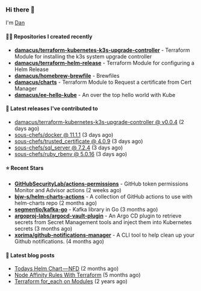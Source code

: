 

### Hi there 👋

I'm [Dan](https://medium.com/@dan.m.webb)

#### 👨‍💻 Repositories I created recently
- **[damacus/terraform-kubernetes-k3s-upgrade-controller](https://github.com/damacus/terraform-kubernetes-k3s-upgrade-controller)** - Terraform Module for installing the k3s system upgrade controller
- **[damacus/terraform-helm-release](https://github.com/damacus/terraform-helm-release)** - Terraform Module for configuring a Helm Release
- **[damacus/homebrew-brewfile](https://github.com/damacus/homebrew-brewfile)** - Brewfiles
- **[damacus/charts](https://github.com/damacus/charts)** - Terraform Module to Request a certificate from Cert Manager
- **[damacus/ee-hello-kube](https://github.com/damacus/ee-hello-kube)** - An over the top hello world with Kube

#### 🚀 Latest releases I've contributed to


- [damacus/terraform-kubernetes-k3s-upgrade-controller @ v0.0.4](https://github.com/damacus/terraform-kubernetes-k3s-upgrade-controller/releases/tag/v0.0.4) (2 days ago)
- [sous-chefs/docker @ 11.1.1](https://github.com/sous-chefs/docker/releases/tag/11.1.1) (3 days ago)
- [sous-chefs/trusted_certificate @ 4.0.9](https://github.com/sous-chefs/trusted_certificate/releases/tag/4.0.9) (3 days ago)
- [sous-chefs/sql_server @ 7.2.4](https://github.com/sous-chefs/sql_server/releases/tag/7.2.4) (3 days ago)
- [sous-chefs/ruby_rbenv @ 5.0.16](https://github.com/sous-chefs/ruby_rbenv/releases/tag/5.0.16) (3 days ago)

#### ⭐ Recent Stars


- **[GitHubSecurityLab/actions-permissions](https://github.com/GitHubSecurityLab/actions-permissions)** - GitHub token permissions Monitor and Advisor actions (2 weeks ago)
- **[bjw-s/helm-charts-actions](https://github.com/bjw-s/helm-charts-actions)** - A collection of GitHub actions to use with helm-charts repo (2 months ago)
- **[segmentio/kafka-go](https://github.com/segmentio/kafka-go)** - Kafka library in Go (3 months ago)
- **[argoproj-labs/argocd-vault-plugin](https://github.com/argoproj-labs/argocd-vault-plugin)** - An Argo CD plugin to retrieve secrets from Secret Management tools and inject them into Kubernetes secrets (3 months ago)
- **[xorima/github-notifications-manager](https://github.com/xorima/github-notifications-manager)** - A CLI tool to help clean up your Github notifications. (4 months ago)

#### 📄 Latest blog posts
- [Todays Helm Chart — NFD](https://medium.com/@dan.m.webb/todays-helm-chart-nfd-efe64f156edd?source=rss-bbba9c670f6e------2) (2 months ago)
- [Node Affinity Rules With Terraform](https://awstip.com/node-affinity-rules-with-terraform-a0766e0bb1da?source=rss-bbba9c670f6e------2) (5 months ago)
- [Terraform for_each on Modules](https://medium.com/@dan.m.webb/terraform-for-each-on-modules-bcf17c97e9ff?source=rss-bbba9c670f6e------2) (2 years ago)
